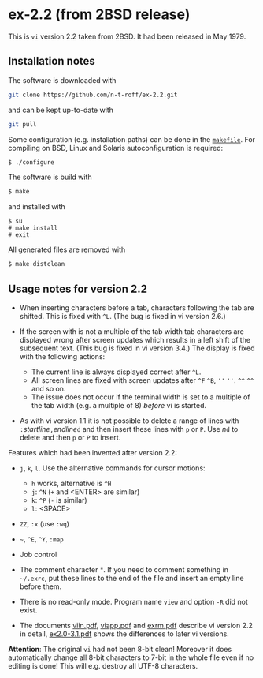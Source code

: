 # ex-2.2 (from 2BSD release)
This is `vi` version 2.2 taken from 2BSD.
It had been released in May 1979.
## Installation notes
The software is downloaded with
```sh
git clone https://github.com/n-t-roff/ex-2.2.git
```
and can be kept up-to-date with
```sh
git pull
```
Some configuration (e.g. installation paths) can be done in the
[`makefile`](https://github.com/n-t-roff/ex-2.2/blob/master/Makefile.in).
For compiling on BSD, Linux and Solaris autoconfiguration is required:
```sh
$ ./configure
```
The software is build with
```sh
$ make
```
and installed with
```
$ su
# make install
# exit
```
All generated files are removed with
```sh
$ make distclean
```
## Usage notes for version 2.2

* When inserting characters before a tab,
  characters following the tab are shifted.
  This is fixed with `^L`.
  (The bug is fixed in vi version 2.6.)
* If the screen with is not a multiple of the tab width
  tab characters are displayed wrong
  after screen updates
  which results in a left shift of the subsequent text.
  (This bug is fixed in vi version 3.4.)
  The display is fixed with the following actions:

  * The current line is always displayed correct after `^L`.
  * All screen lines are fixed with screen updates after
    `^F` `^B`, `''` `''`. `^^` `^^` and so on.
  * The issue does not occur if the terminal width is set
    to a multiple of the tab width (e.g. a multiple of 8)
    *before* vi is started.

* As with vi version 1.1
  it is not possible to delete a range of lines
  with `:`*startline*`,`*endline*`d` and then insert these
  lines with `p` or `P`.
  Use *n*`d` to delete and then `p` or `P` to insert.

Features which had been invented after version 2.2:

* `j`, `k`, `l`.
  Use the alternative commands for cursor motions:

  * `h` works, alternative is `^H`
  * `j`: `^N`
    (`+` and &lt;ENTER&gt; are similar)
  * `k`: `^P`
    (`-` is similar)
  * `l`: &lt;SPACE&gt;

* `ZZ`, `:x` (use `:wq`)
* `~`, `^E`, `^Y`, `:map`
* Job control
* The comment character `"`.
  If you need to comment something in `~/.exrc`,
  put these lines to the end of the file
  and insert an empty line before them.
* There is no read-only mode.
  Program name `view` and option `-R` did not exist.
* The documents
  [viin.pdf](http://n-t-roff.github.io/ex/2.2/viin.pdf),
  [viapp.pdf](http://n-t-roff.github.io/ex/2.2/viapp.pdf)
  and
  [exrm.pdf](http://n-t-roff.github.io/ex/2.2/exrm.pdf)
  describe vi version 2.2 in detail,
  [ex2.0-3.1.pdf](http://n-t-roff.github.io/ex/3.2/ex2.0-3.1.pdf)
  shows the differences to later vi versions.

**Attention**:
The original `vi` had not been 8-bit clean!
Moreover it does automatically change all 8-bit characters to 7-bit
in the whole file even if no editing is done!
This will e.g. destroy all UTF-8 characters.
